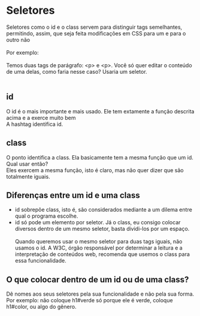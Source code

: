 # Seletores
 Seletores como o id e o class servem para distinguir tags semelhantes, permitindo, assim, que seja feita modificações em CSS para um e para o outro não<br><br>
 Por exemplo:<br><br>
 Temos duas tags de parágrafo: &lt;p&gt; e &lt;p&gt;. Você só quer editar o conteúdo de uma delas, como faria nesse caso? Usaria um seletor.<br><br>
 ## id
 O id é o mais importante e mais usado. Ele tem extamente a função descrita acima e a exerce muito bem<br>
 A hashtag identifica id.
 ## class
 O ponto identifica a class. Ela basicamente tem a mesma função que um id. Qual usar então?<br>
 Eles exercem a mesma função, isto é claro, mas não quer dizer que são totalmente iguais.
 ## Diferenças entre um id e uma class
 * id sobrepõe class, isto é, são considerados mediante a um dilema entre qual o programa escolhe.
 * id só pode um elemento por seletor. Já o class, eu consigo colocar diversos dentro de um mesmo seletor, basta dividi-los por um espaço.<br><br>
 Quando queremos usar o mesmo seletor para duas tags iguais, não usamos o id. A W3C, órgão responsável por determinar a leitura e a interpretação de conteúdos web, recomenda que usemos o class para essa funcionalidade.
 ## O que colocar dentro de um id ou de uma class?
  Dê nomes aos seus seletores pela sua funcionalidade e não pela sua forma. Por exemplo: não coloque h1#verde só porque ele é verde, coloque h1#color, ou algo do gênero.
